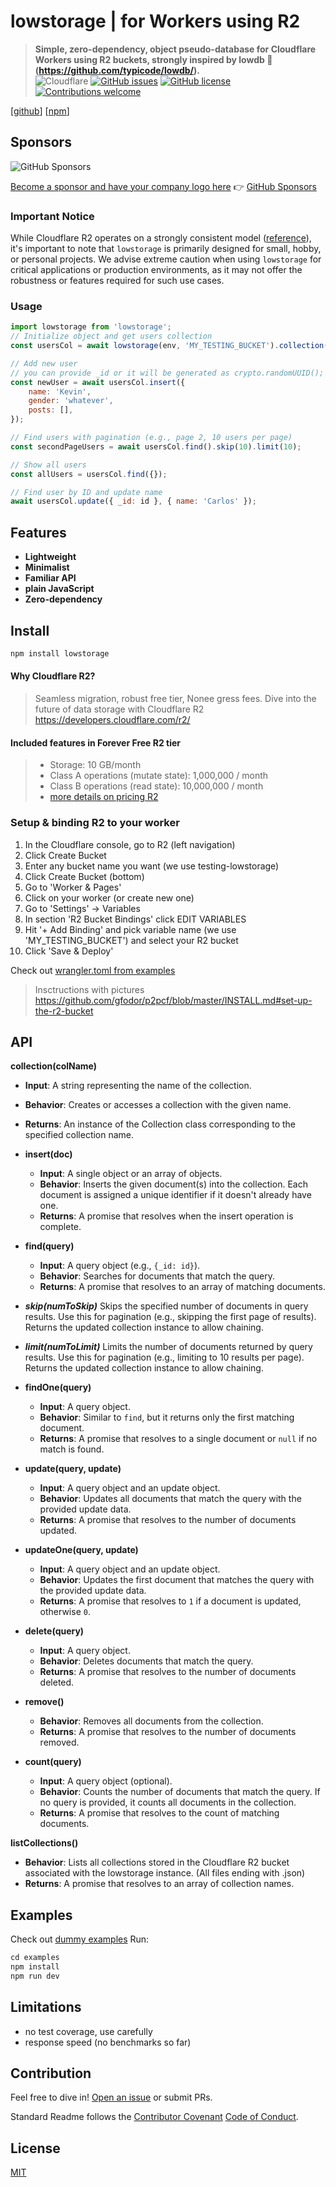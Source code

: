<h1>
  lowstorage | for Workers using R2
  <br>
</h1>

> <strong>Simple, zero-dependency, object pseudo-database for Cloudflare Workers using R2 buckets, strongly inspired by lowdb 🤗(https://github.com/typicode/lowdb/).</strong> <br> ![Cloudflare](https://img.shields.io/badge/Cloudflare-F38020?style=for-the-badge&logo=Cloudflare&logoColor=white) [![GitHub issues](https://img.shields.io/github/issues/good-lly/lowstorage)](https://github.com/good-lly/lowstorage/issues/) [![GitHub license](https://img.shields.io/github/license/Naereen/StrapDown.js.svg)](https://github.com/good-lly/lowstorage/blob/master/LICENSE) <a href="https://github.com/good-lly/lowstorage/issues/"> <img src="https://img.shields.io/badge/contributions-welcome-red.svg" alt="Contributions welcome" /></a>

[[github](https://github.com/good-lly/lowstorage)] [[npm](https://www.npmjs.com/package/lowstorage)]

## Sponsors

![GitHub Sponsors](https://img.shields.io/github/sponsors/good-lly)

[Become a sponsor and have your company logo here](https://github.com/sponsors/good-lly) 👉 [GitHub Sponsors](https://github.com/sponsors/good-lly)

### Important Notice

While Cloudflare R2 operates on a strongly consistent model ([reference](https://developers.cloudflare.com/r2/reference/consistency/)), it's important to note that `lowstorage` is primarily designed for small, hobby, or personal projects. We advise extreme caution when using `lowstorage` for critical applications or production environments, as it may not offer the robustness or features required for such use cases.

### Usage

```js
import lowstorage from 'lowstorage';
// Initialize object and get users collection
const usersCol = await lowstorage(env, 'MY_TESTING_BUCKET').collection('users');

// Add new user
// you can provide _id or it will be generated as crypto.randomUUID();  -> https://developers.cloudflare.com/workers/runtime-apis/web-crypto/
const newUser = await usersCol.insert({
	name: 'Kevin',
	gender: 'whatever',
	posts: [],
});

// Find users with pagination (e.g., page 2, 10 users per page)
const secondPageUsers = await usersCol.find().skip(10).limit(10);

// Show all users
const allUsers = usersCol.find({});

// Find user by ID and update name
await usersCol.update({ _id: id }, { name: 'Carlos' });
```

## Features

- **Lightweight**
- **Minimalist**
- **Familiar API**
- **plain JavaScript**
- **Zero-dependency**

## Install

```sh
npm install lowstorage
```

#### Why Cloudflare R2?

> Seamless migration, robust free tier, Nonee gress fees. Dive into the future of data storage with Cloudflare R2 https://developers.cloudflare.com/r2/

#### Included features in Forever Free R2 tier

> - Storage: 10 GB/month
> - Class A operations (mutate state): 1,000,000 / month
> - Class B operations (read state): 10,000,000 / month
> - [more details on pricing R2](https://www.cloudflare.com/plans/developer-platform/#overview)

### Setup & binding R2 to your worker

1. In the Cloudflare console, go to R2 (left navigation)
2. Click Create Bucket
3. Enter any bucket name you want (we use testing-lowstorage)
4. Click Create Bucket (bottom)
5. Go to 'Worker & Pages'
6. Click on your worker (or create new one)
7. Go to 'Settings' -> Variables
8. In section 'R2 Bucket Bindings' click EDIT VARIABLES
9. Hit '+ Add Binding' and pick variable name (we use 'MY_TESTING_BUCKET') and select your R2 bucket
10. Click 'Save & Deploy'

Check out [wrangler.toml from examples](https://github.com/good-lly/lowstorage/blob/master/examples/wrangler.toml#L22)

> Insctructions with pictures https://github.com/gfodor/p2pcf/blob/master/INSTALL.md#set-up-the-r2-bucket

## API

**collection(colName)**

- **Input**: A string representing the name of the collection.
- **Behavior**: Creates or accesses a collection with the given name.
- **Returns**: An instance of the Collection class corresponding to the specified collection name.

- **insert(doc)**

  - **Input**: A single object or an array of objects.
  - **Behavior**: Inserts the given document(s) into the collection. Each document is assigned a unique identifier if it doesn't already have one.
  - **Returns**: A promise that resolves when the insert operation is complete.

- **find(query)**

  - **Input**: A query object (e.g., `{_id: id}`).
  - **Behavior**: Searches for documents that match the query.
  - **Returns**: A promise that resolves to an array of matching documents.

- **_skip(numToSkip)_** Skips the specified number of documents in query results. Use this for pagination (e.g., skipping the first page of results). Returns the updated collection instance to allow chaining.

- **_limit(numToLimit)_** Limits the number of documents returned by query results. Use this for pagination (e.g., limiting to 10 results per page). Returns the updated collection instance to allow chaining.

- **findOne(query)**

  - **Input**: A query object.
  - **Behavior**: Similar to `find`, but it returns only the first matching document.
  - **Returns**: A promise that resolves to a single document or `null` if no match is found.

- **update(query, update)**

  - **Input**: A query object and an update object.
  - **Behavior**: Updates all documents that match the query with the provided update data.
  - **Returns**: A promise that resolves to the number of documents updated.

- **updateOne(query, update)**

  - **Input**: A query object and an update object.
  - **Behavior**: Updates the first document that matches the query with the provided update data.
  - **Returns**: A promise that resolves to `1` if a document is updated, otherwise `0`.

- **delete(query)**

  - **Input**: A query object.
  - **Behavior**: Deletes documents that match the query.
  - **Returns**: A promise that resolves to the number of documents deleted.

- **remove()**

  - **Behavior**: Removes all documents from the collection.
  - **Returns**: A promise that resolves to the number of documents removed.

- **count(query)**
  - **Input**: A query object (optional).
  - **Behavior**: Counts the number of documents that match the query. If no query is provided, it counts all documents in the collection.
  - **Returns**: A promise that resolves to the count of matching documents.

**listCollections()**

- **Behavior**: Lists all collections stored in the Cloudflare R2 bucket associated with the lowstorage instance. (All files ending with .json)
- **Returns**: A promise that resolves to an array of collection names.

## Examples

Check out [dummy examples](https://github.com/good-lly/lowstorage/tree/master/examples)
Run:

```javascript
cd examples
npm install
npm run dev
```

## Limitations

- no test coverage, use carefully
- response speed (no benchmarks so far)

## Contribution

Feel free to dive in! [Open an issue](https://github.com/good-lly/lowstorage/issues/new) or submit PRs.

Standard Readme follows the [Contributor Covenant](http://contributor-covenant.org/version/1/3/0/) [Code of Conduct](https://github.com/good-lly/lowstorage/blob/master/CODE_OF_CONDUCT.md).

## License

[MIT](LICENSE)
